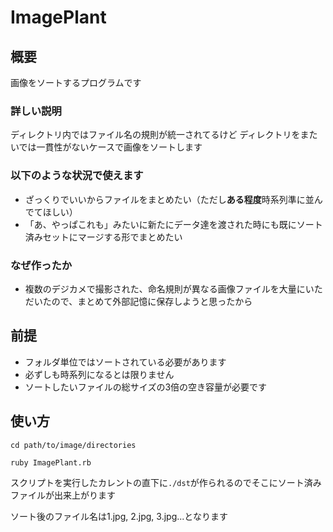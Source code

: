 # ImagePlant

## 概要
画像をソートするプログラムです

### 詳しい説明
ディレクトリ内ではファイル名の規則が統一されてるけど
ディレクトリをまたいでは一貫性がないケースで画像をソートします

### 以下のような状況で使えます
* ざっくりでいいからファイルをまとめたい（ただし**ある程度**時系列準に並んでてほしい）
* 「あ、やっぱこれも」みたいに新たにデータ達を渡された時にも既にソート済みセットにマージする形でまとめたい

### なぜ作ったか
* 複数のデジカメで撮影された、命名規則が異なる画像ファイルを大量にいただいたので、まとめて外部記憶に保存しようと思ったから

## 前提
* フォルダ単位ではソートされている必要があります
* 必ずしも時系列になるとは限りません
* ソートしたいファイルの総サイズの3倍の空き容量が必要です

## 使い方
`cd path/to/image/directories`

`ruby ImagePlant.rb`

スクリプトを実行したカレントの直下に`./dst`が作られるのでそこにソート済みファイルが出来上がります

ソート後のファイル名は1.jpg, 2.jpg, 3.jpg...となります
